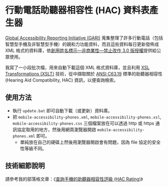 # 行動電話助聽器相容性 (HAC) 資料表產生器

[Global Accessibility Reporting Initiative (GARI)](https://www.gari.info/) 蒐集整理了許多行動電話（包括智慧型手機及非智慧型手機）的親和力功能資料，而且這些資料每日更新發佈成 XML 格式的資料庫，依[創用姓名標示—非商業性—禁止改作 3.0 版授權](http://creativecommons.org/licenses/by-nc-nd/3.0/)提供給公眾使用。

我寫了一小段批次檔，用來自動下載這個 XML 格式資料庫，並且利用 [XSL Transformations (XSLT)](https://www.w3.org/TR/xslt/) 技術，從中擷取關於 [ANSI C63.19](https://ieeexplore.ieee.org/document/8906258) 標準的助聽器相容性 (Hearing Aid Compatibility, HAC) 資訊，以便查詢檢索。

## 使用方法

- 執行 `update.bat` 即可自動下載（或更新）資料庫。
- 把 `mobile-accessibility-phones.xml`, `mobile-accessibility-phones.xsl`, `mobile-accessibility-phones.css` 三個檔案放在可以透過 http 或 https 通訊協定取用的地方，然後用網頁瀏覽器開啟 `mobile-accessibility-phones.xml` 即可。
  - 單純放在自己的硬碟上然後用瀏覽器開啟會有問題，因為 file 協定的安全性等級不同。

## 技術細節說明

請參考我的部落格文章：《[查詢手機的助聽器相容性評級 (HAC Rating)](https://jedi.org/blog/archives/006259.html)》

